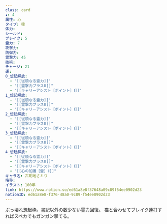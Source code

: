 ```yaml
---
class: card
★: 4
属性: 心
タイプ: 稼
体力: 
シールド: 
ブレイク: 5
霊力: 7
攻撃力: 
防御力: 
霊撃力: 45
技術: 
チャージ: 21
運: 
0_想起解放:
  - "[[従順なる霊力]]"
  - "[[霊撃力プラスⅢ]]"
  - "[[キャリーアシスト［ポイント］Ⅰ]]"
1_想起解放:
  - "[[従順なる霊力]]"
  - "[[霊撃力プラスⅢ]]"
  - "[[キャリーアシスト［ポイント］Ⅰ]]"
2_想起解放:
  - "[[従順なる霊力]]"
  - "[[霊撃力プラスⅢ]]"
  - "[[キャリーアシスト［ポイント］Ⅰ]]"
3_想起解放:
  - "[[従順なる霊力]]"
  - "[[霊撃力プラスⅢ]]"
  - "[[キャリーアシスト［ポイント］Ⅰ]]"
4_想起解放:
  - "[[従順なる霊力]]"
  - "[[霊撃力プラスⅢ]]"
  - "[[キャリーアシスト［ポイント］Ⅰ]]"
  - "[[心の加護［霊］Ⅱ]]"
キャラ名: 古明地さとり
略称: 
イラスト: 100年
link: https://www.notion.so/ed61a8e8f37648a09c89f54ee0902d23
notionID: ed61a8e8-f376-48a0-9c89-f54ee0902d23
---
```

ぶっ壊れ想起枠。書記以外の数少ない霊力回復。
猫と合わせてブレイク連打すればスペカでもガンガン撃てる。
